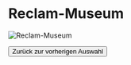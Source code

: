 <link rel="stylesheet" href="/Buchstadt-Leipzig/css/style.css">

# Reclam-Museum

![Reclam-Museum](https://upload.wikimedia.org/wikipedia/commons/e/ec/Reclam-Regalwand_%28Marquardt%29.JPG)

<button type="button" onclick="history.back();">Zurück zur vorherigen Auswahl</button>
